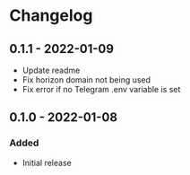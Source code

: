 # Changelog

## 0.1.1 - 2022-01-09
- Update readme
- Fix horizon domain not being used
- Fix error if no Telegram .env variable is set

## 0.1.0 - 2022-01-08

### Added
- Initial release
